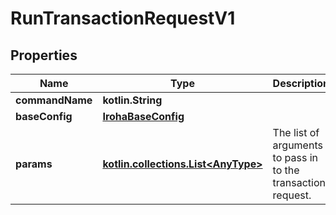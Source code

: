 
# RunTransactionRequestV1

## Properties
Name | Type | Description | Notes
------------ | ------------- | ------------- | -------------
**commandName** | **kotlin.String** |  | 
**baseConfig** | [**IrohaBaseConfig**](IrohaBaseConfig.md) |  | 
**params** | [**kotlin.collections.List&lt;AnyType&gt;**](AnyType.md) | The list of arguments to pass in to the transaction request. | 



